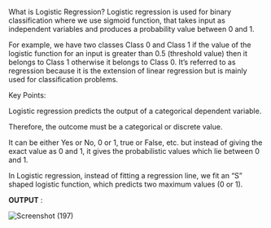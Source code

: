 What is Logistic Regression?
Logistic regression is used for binary classification where we use sigmoid function, that takes input as independent variables and produces a probability value between 0 and 1.

For example, we have two classes Class 0 and Class 1 if the value of the logistic function for an input is greater than 0.5 (threshold value) then it belongs to Class 1 otherwise it belongs to Class 0. It’s referred to as regression because it is the extension of linear regression but is mainly used for classification problems.

Key Points:

Logistic regression predicts the output of a categorical dependent variable.

Therefore, the outcome must be a categorical or discrete value.

It can be either Yes or No, 0 or 1, true or False, etc. but instead of giving the exact value as 0 and 1, it gives the probabilistic values which lie between 0 and 1.

In Logistic regression, instead of fitting a regression line, we fit an “S” shaped logistic function, which predicts two maximum values (0 or 1).

**OUTPUT** :

![Screenshot (197)](https://github.com/user-attachments/assets/8e81cdb1-a1fb-48ec-84ea-50c10c2a06a8)
